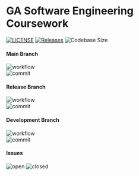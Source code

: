 # GA Software Engineering Coursework
[![LICENSE](https://img.shields.io/github/license/violin-suzutsuki/SET08103.svg)](https://github.com/violin-suzutsuki/SET08103/blob/main/LICENSE)
[![Releases](https://img.shields.io/github/release/violin-suzutsuki/SET08103.svg)](#)
![Codebase Size](https://img.shields.io/github/languages/code-size/violin-suzutsuki/SET08103)

#### Main Branch
![workflow](https://img.shields.io/github/workflow/status/violin-suzutsuki/SET08103/A%20workflow%20for%20coursework/main)<br>
![commit](https://img.shields.io/github/last-commit/violin-suzutsuki/SET08103/main)

#### Release Branch
![workflow](https://img.shields.io/github/workflow/status/violin-suzutsuki/SET08103/A%20workflow%20for%20coursework/release)<br>
![commit](https://img.shields.io/github/last-commit/violin-suzutsuki/SET08103/release)

#### Development Branch
![workflow](https://img.shields.io/github/workflow/status/violin-suzutsuki/SET08103/A%20workflow%20for%20coursework/develop)<br>
![commit](https://img.shields.io/github/last-commit/violin-suzutsuki/SET08103/develop)

#### Issues
![open](https://img.shields.io/github/issues/violin-suzutsuki/SET08103)
![closed](https://img.shields.io/github/issues-closed/violin-suzutsuki/SET08103)
